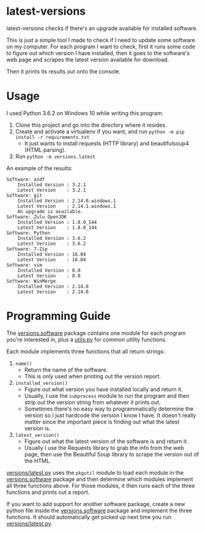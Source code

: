 # latest-versions
latest-versions checks if there's an upgrade available for installed software.

This is just a simple tool I made to check if I need to update some software on
my computer.  For each program I want to check, first it runs some code to
figure out which version I have installed, then it goes to the software's web
page and scrapes the latest version available for download.
  
Then it prints its results out onto the console.

# Usage
I used Python 3.6.2 on Windows 10 while writing this program.
1. Clone this project and go into the directory where it resides.
2. Create and activate a virtualenv if you want, and run
   `python -m pip install -r requirements.txt`
   - It just wants to install requests (HTTP library) and beautifulsoup4
     (HTML parsing).
3. Run `python -m versions.latest`

An example of the results:
```
Software: asdf
    Installed Version : 3.2.1
    Latest Version    : 3.2.1
Software: git
    Installed Version : 2.14.0.windows.1
    Latest Version    : 2.14.1.windows.1
    An upgrade is available.
Software: Zulu OpenJDK
    Installed Version : 1.8.0_144
    Latest Version    : 1.8.0_144
Software: Python
    Installed Version : 3.6.2
    Latest Version    : 3.6.2
Software: 7-Zip
    Installed Version : 16.04
    Latest Version    : 16.04
Software: vim
    Installed Version : 8.0
    Latest Version    : 8.0
Software: WinMerge
    Installed Version : 2.14.0
    Latest Version    : 2.14.0
```

# Programming Guide
The [versions.software](versions/software) package contains one module for
each program you're interested in, plus a
[utils.py](versions/software/utils.py) for common utility functions.

Each module implements three functions that all return strings:
1. `name()`
   - Return the name of the software.
   - This is only used when printing out the version report.
2. `installed_version()`
   - Figure out what version you have installed locally and return it.
   - Usually, I use the `subprocess` module to run the program and then strip
     out the version string from whatever it prints out.
   - Sometimes there's no easy way to programmatically determine the version
     so I just hardcode the version I know I have.  It doesn't really matter
     since the important piece is finding out what the latest version is.
3. `latest_version()`
   - Figure out what the latest version of the software is and return it.
   - Usually I use the Requests library to grab the info from the web page,
     then use the Beautiful Soup library to scrape the version out of the
     HTML.

[versions/latest.py](versions/latest.py) uses the `pkgutil` module to load
each module in the [versions.software](versions/software) package and then
determine which modules implement all three functions above.  For those
modules, it then runs each of the three functions and prints out a report.

If you want to add support for another software package, create a new python
file inside the [versions.software](versions/software) package and implement
the three functions. It should automatically get picked up next time you run
[versions/latest.py](versions/latest.py).
